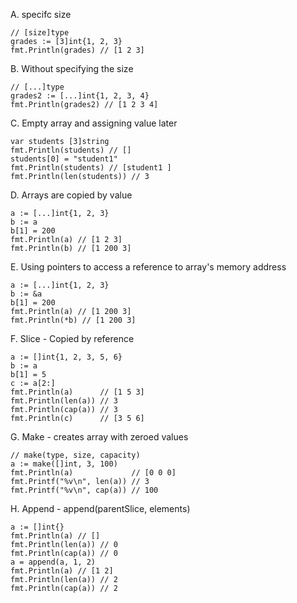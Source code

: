 A. specifc size
```
// [size]type
grades := [3]int{1, 2, 3}
fmt.Println(grades) // [1 2 3]
```

B. Without specifying the size
```
// [...]type
grades2 := [...]int{1, 2, 3, 4}
fmt.Println(grades2) // [1 2 3 4]
```

C. Empty array and assigning value later
```
var students [3]string
fmt.Println(students) // []
students[0] = "student1"
fmt.Println(students) // [student1 ]
fmt.Println(len(students)) // 3
```

D. Arrays are copied by value
```
a := [...]int{1, 2, 3}
b := a
b[1] = 200
fmt.Println(a) // [1 2 3]
fmt.Println(b) // [1 200 3]
```

E. Using pointers to access a reference to array's memory address
```
a := [...]int{1, 2, 3}
b := &a
b[1] = 200
fmt.Println(a) // [1 200 3]
fmt.Println(*b) // [1 200 3]
```

F. Slice - Copied by reference
```
a := []int{1, 2, 3, 5, 6}
b := a
b[1] = 5
c := a[2:]
fmt.Println(a)      // [1 5 3]
fmt.Println(len(a)) // 3
fmt.Println(cap(a)) // 3
fmt.Println(c)      // [3 5 6]
```

G. Make - creates array with zeroed values
```
// make(type, size, capacity)
a := make([]int, 3, 100)
fmt.Println(a)             // [0 0 0]
fmt.Printf("%v\n", len(a)) // 3
fmt.Printf("%v\n", cap(a)) // 100
```

H. Append  - append(parentSlice, elements)
```
a := []int{}
fmt.Println(a) // []
fmt.Println(len(a)) // 0
fmt.Println(cap(a)) // 0
a = append(a, 1, 2)
fmt.Println(a) // [1 2]
fmt.Println(len(a)) // 2
fmt.Println(cap(a)) // 2
```